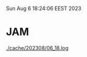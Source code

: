 Sun Aug  6 18:24:06 EEST 2023
# JAM
<a href='./cache/202308/06_18.log'>./cache/202308/06_18.log</a>
